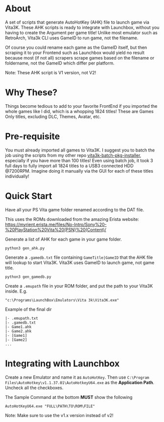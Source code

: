 # About

A set of scripts that generate AutoHotKey (AHK) file to launch game via Vita3K. These AHK scripts is ready to integrate with Launchbox, without you having to create the Argument per game title! Unlike most emulator such as RetroArch, Vita3k CLI uses GameID to run game, not the filename. 

Of course you could rename each game as the GameID itself, but then scraping it to your Frontend such as Launchbox would yield no result because most (if not all) scrapers scrape games based on the filename or foldername, not the GameID which differ per platform.

Note: These AHK script is V1 version, not V2!

# Why These?

Things become tedious to add to your favorite FrontEnd if you imported the whole games like I did, which is a whopping 1824 titles! These are Games Only titles, excluding DLC, Themes, Avatar, etc.

# Pre-requisite

You must already imported all games to Vita3K. I suggest you to batch the job using the scripts from my other repo [vita3k-batch-pkg-installer](https://github.com/dsync89/vita3k-batch-pkg-installer), especially if you have more than 100 titles! Even using batch job, it took 3 full days to fully import all 1824 titles to a USB3 connected HDD @7200RPM. Imagine doing it manually via the GUI for each of these titles individually!

# Quick Start

Have all your PS Vita game folder renamed according to the DAT file.

This uses the ROMs downloaded from the amazing Erista website: https://myrient.erista.me/files/No-Intro/Sony%20-%20PlayStation%20Vita%20(PSN)%20(Content)/

Generate a list of AHK for each game in your game folder.
```
python3 gen_ahk.py
```

Generate a `.gamedb.txt` file containing `GameTitle|GameID` that the AHK file will lookup to start Vita3K. Vita3K uses GameID to launch game, not game title.
```
python3 gen_gamedb.py
```

Create a `.emupath` file in your ROM folder, and put the path to your Vita3K inside. E.g.
```
"c:\Programs\LaunchBox\Emulators\Vita 3k\Vita3K.exe"
```

Example of the final dir
```
|- .emupath.txt
|- .gamedb.txt
|- Game1.ahk
|- Game2.ahk
|- [Game1]
|- [Game2]
...
```

# Integrating with Launchbox

Create a new Emulator and name it as `AutoHotKey`. Then use `C:\Program Files\AutoHotkey\v1.1.37.01\AutoHotkeyU64.exe` as the **Application Path**. Uncheck all the checkboxes.

The Sample Command at the bottom **MUST** show the following
```
AutoHotKeyU64.exe "FULL\PATH\TO\ROM\FILE"
```

Note: Make sure to use the v1.x version instead of v2!
